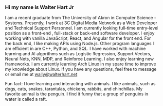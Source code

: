 ### Hi my name is Walter Hart Jr

  I am a recent graduate from The University of Akron in Computer Science - Systems. Presently, I work  at 3C Digital Media Network as a Web Developer and Technical Support Personnel. I am currently looking full-time entry-level position as a front-end , full-stack or back-end software developer. I enjoy working with vanilla JavaScript, React, and Angular for the front end. For the back end, I like making APIs using Node.js. Other program languages I am efficient in are C++, Python, and SQL. I have worked with machine learning and AI algorithms such as Logistic Regression, Support Vectors, Neural Nets, KNN, MDP, and Reinforce Learning. I also enjoy learning new frameworks. I am currently learning Arch Linux in my spare time to improve my knowledge about Linux. If you have any questions, feel free to message or email me at wally@walterhart.net

Fun fact: I love learning and interacting with animals.  I like animals, such as dogs, cats, snakes, tarantulas, chickens, rabbits, and chinchillas.  My favorite animal is the penguin. I find it funny that a group of penguins in water is called a raft.
